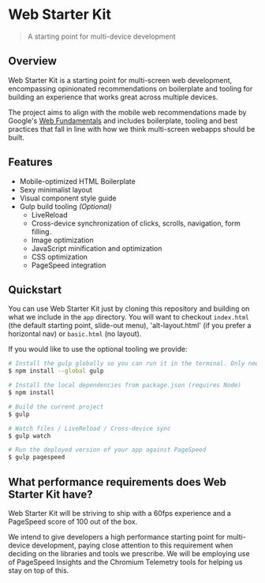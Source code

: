 # Web Starter Kit

> A starting point for multi-device development


## Overview

Web Starter Kit is a starting point for multi-screen web development, encompassing opinionated recommendations on boilerplate and tooling for building an experience that works great across multiple devices.

The project aims to align with the mobile web recommendations made by Google's [Web Fundamentals](developers.google.com/web/fundamentals) and includes boilerplate, tooling and best practices that fall in line with how we think multi-screen webapps should be built.


## Features

* Mobile-optimized HTML Boilerplate
* Sexy minimalist layout
* Visual component style guide
* Gulp build tooling *(Optional)*
  * LiveReload
  * Cross-device synchronization of clicks, scrolls, navigation, form filling.
  * Image optimization
  * JavaScript minification and optimization
  * CSS optimization
  * PageSpeed integration


## Quickstart

You can use Web Starter Kit just by cloning this repository and building on what we include in the `app` directory. You will want to checkout `index.html` (the default starting point, slide-out menu), 'alt-layout.html' (if you prefer a horizontal nav) or `basic.html` (no layout).

If you would like to use the optional tooling we provide:

```sh
# Install the gulp globally so you can run it in the terminal. Only need to to this once.
$ npm install --global gulp

# Install the local dependencies from package.json (requires Node)
$ npm install 

# Build the current project
$ gulp

# Watch files / LiveReload / Cross-device sync
$ gulp watch

# Run the deployed version of your app against PageSpeed
$ gulp pagespeed
```


## What performance requirements does Web Starter Kit have?

Web Starter Kit will be striving to ship with a 60fps experience and a PageSpeed score of 100 out of the box.

We intend to give developers a high performance starting point for multi-device development, paying close attention to this requirement when deciding on the libraries and tools we prescribe. We will be employing use of PageSpeed Insights and the Chromium Telemetry tools for helping us stay on top of this.
